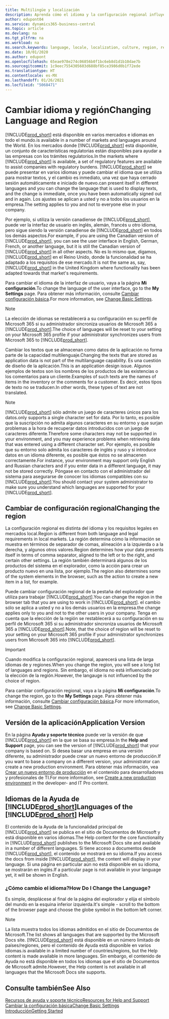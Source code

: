```yaml
---
title: Multilingüe y localización
description: Aprenda cómo el idioma y la configuración regional influyen en la experiencia de Business Central. Cambie el idioma de la interfaz de usuario en la página Mi configuración.
author: edupont04
ms.service: dynamics365-business-central
ms.topic: article
ms.devlang: na
ms.tgt_pltfrm: na
ms.workload: na
ms.search.keywords: language, locale, localization, culture, region, regional settings
ms.date: 10/01/2020
ms.author: edupont
ms.openlocfilehash: 65eae978e274c06856b0f1bc6eb8d1d1b10dae7b
ms.sourcegitcommit: 1c9eec7554305603d688bf85ce3986d0b1f72ede
ms.translationtype: HT
ms.contentlocale: es-MX
ms.lasthandoff: 01/26/2021
ms.locfileid: "5068471"
---
```

# <a name="changing-language-and-region"></a><span data-ttu-id="3e495-104">Cambiar idioma y región</span><span class="sxs-lookup"><span data-stu-id="3e495-104">Changing Language and Region</span></span>

[!INCLUDE[prod_short](includes/prod_short.md)] <span data-ttu-id="3e495-105">está disponible en varios mercados e idiomas en todo el mundo.</span><span class="sxs-lookup"><span data-stu-id="3e495-105">is available in a number of markets and languages around the World.</span></span> <span data-ttu-id="3e495-106">En los mercados donde [!INCLUDE[prod_short](includes/prod_short.md)] está disponible, un conjunto de características regulatorias están disponibles para ayudar a las empresas con los trámites regulatorios.</span><span class="sxs-lookup"><span data-stu-id="3e495-106">In the markets where [!INCLUDE[prod_short](includes/prod_short.md)] is available, a set of regulatory features are available to assist companies with regulatory burdens.</span></span> [!INCLUDE[prod_short](includes/prod_short.md)] <span data-ttu-id="3e495-107">se puede presentar en varios idiomas y puede cambiar el idioma que se utiliza para mostrar textos, y el cambio es inmediato, una vez que haya cerrado sesión automáticamente e iniciado de nuevo.</span><span class="sxs-lookup"><span data-stu-id="3e495-107">can present itself in different languages and you can change the language that is used to display texts, and the change is immediate, once you have been automatically signed out and in again.</span></span> <span data-ttu-id="3e495-108">Los ajustes se aplican a usted y no a todos los usuarios en la empresa.</span><span class="sxs-lookup"><span data-stu-id="3e495-108">The setting applies to you and not to everyone else in your company.</span></span>  

<span data-ttu-id="3e495-109">Por ejemplo, si utiliza la versión canadiense de [!INCLUDE[prod_short](includes/prod_short.md)], puede ver la interfaz de usuario en inglés, alemán, francés u otro idioma, pero sigue siendo la versión canadiense de [!INCLUDE[prod_short](includes/prod_short.md)] en todos los demás aspectos.</span><span class="sxs-lookup"><span data-stu-id="3e495-109">For example, if you are using the Canadian version of [!INCLUDE[prod_short](includes/prod_short.md)], you can see the user interface in English, German, French, or another language, but it is still the Canadian version of [!INCLUDE[prod_short](includes/prod_short.md)] in all other aspects.</span></span> <span data-ttu-id="3e495-110">No es lo mismo que, digamos, [!INCLUDE[prod_short](includes/prod_short.md)] en el Reino Unido, donde la funcionalidad se ha adaptado a los requisitos de ese mercado.</span><span class="sxs-lookup"><span data-stu-id="3e495-110">It is not the same as, say, [!INCLUDE[prod_short](includes/prod_short.md)] in the United Kingdom where functionality has been adapted towards that market's requirements.</span></span>  

<span data-ttu-id="3e495-111">Para cambiar el idioma de la interfaz de usuario, vaya a la página **Mi configuración**.</span><span class="sxs-lookup"><span data-stu-id="3e495-111">To change the language of the user interface, go to the **My Settings** page.</span></span> <span data-ttu-id="3e495-112">Para obtener más información, consulte [Cambiar configuración básica](ui-change-basic-settings.md#language).</span><span class="sxs-lookup"><span data-stu-id="3e495-112">For more information, see [Change Basic Settings](ui-change-basic-settings.md#language).</span></span> 

> [!NOTE]  
> <span data-ttu-id="3e495-113">La elección de idiomas se restablecerá a su configuración en su perfil de Microsoft 365 si su administrador sincroniza usuarios de Microsoft 365 a [!INCLUDE[prod_short](includes/prod_short.md)].</span><span class="sxs-lookup"><span data-stu-id="3e495-113">The choice of languages will be reset to your setting on your Microsoft 365 profile if your administrator synchronizes users from Microsoft 365 to [!INCLUDE[prod_short](includes/prod_short.md)].</span></span>

<span data-ttu-id="3e495-114">Cambiar los textos que se almacenan como datos de la aplicación no forma parte de la capacidad multilenguaje.</span><span class="sxs-lookup"><span data-stu-id="3e495-114">Changing the texts that are stored as application data is not part of the multilanguage capability.</span></span> <span data-ttu-id="3e495-115">Es una cuestión de diseño de la aplicación.</span><span class="sxs-lookup"><span data-stu-id="3e495-115">This is an application design issue.</span></span> <span data-ttu-id="3e495-116">Algunos ejemplos de textos son los nombres de los productos de las existencias o los comentarios para un cliente.</span><span class="sxs-lookup"><span data-stu-id="3e495-116">Examples of such texts are the names of items in the inventory or the comments for a customer.</span></span> <span data-ttu-id="3e495-117">Es decir, estos tipos de texto no se traducen.</span><span class="sxs-lookup"><span data-stu-id="3e495-117">In other words, these types of text are not translated.</span></span>  

> [!NOTE]  
> [!INCLUDE[prod_short](includes/prod_short.md)] <span data-ttu-id="3e495-118">sólo admite un juego de caracteres únicos para los datos.</span><span class="sxs-lookup"><span data-stu-id="3e495-118">only supports a single character set for data.</span></span> <span data-ttu-id="3e495-119">Por lo tanto, es posible que la suscripción no admita algunos caracteres en su entorno y que surjan problemas a la hora de recuperar datos introducidos con un juego de caracteres diferente.</span><span class="sxs-lookup"><span data-stu-id="3e495-119">Therefore some characters may not be supported in your environment, and you may experience problems when retrieving data that was entered using a different character set.</span></span> <span data-ttu-id="3e495-120">Por ejemplo, es posible que su entorno solo admita los caracteres de inglés y ruso y si introduce datos en un idioma diferente, es posible que éstos no se almacenen correctamente.</span><span class="sxs-lookup"><span data-stu-id="3e495-120">For instance, your environment may support only English and Russian characters and if you enter data in a different language, it may not be stored correctly.</span></span> <span data-ttu-id="3e495-121">Póngase en contacto con el administrador del sistema para asegurarse de conocer los idiomas compatibles con su [!INCLUDE[prod_short](includes/prod_short.md)].</span><span class="sxs-lookup"><span data-stu-id="3e495-121">You should contact your system administrator to make sure you understand which languages are supported for your [!INCLUDE[prod_short](includes/prod_short.md)].</span></span>  

## <a name="changing-the-region"></a><span data-ttu-id="3e495-122">Cambiar de configuración regional</span><span class="sxs-lookup"><span data-stu-id="3e495-122">Changing the region</span></span>
<span data-ttu-id="3e495-123">La configuración regional es distinta del idioma y los requisitos legales en mercados local.</span><span class="sxs-lookup"><span data-stu-id="3e495-123">Region is different from both language and legal requirements in local markets.</span></span> <span data-ttu-id="3e495-124">La región determina cómo la información se muestra en términos de separador de comas, alineación a la izquierda o a la derecha, y algunos otros valores.</span><span class="sxs-lookup"><span data-stu-id="3e495-124">Region determines how your data presents itself in terms of comma separator, aligned to the left or to the right, and certain other settings.</span></span> <span data-ttu-id="3e495-125">La región también determinará algunos de los productos del sistema en el explorador, como la acción para crear un producto nuevo en una lista, por ejemplo.</span><span class="sxs-lookup"><span data-stu-id="3e495-125">The region also determines some of the system elements in the browser, such as the action to create a new item in a list, for example.</span></span>  

<span data-ttu-id="3e495-126">Puede cambiar configuración regional de la pestaña del explorador que utiliza para trabajar [!INCLUDE[prod_short](includes/prod_short.md)].</span><span class="sxs-lookup"><span data-stu-id="3e495-126">You can change the region in the browser tab that you are using to work in [!INCLUDE[prod_short](includes/prod_short.md)].</span></span> <span data-ttu-id="3e495-127">el cambio sólo se aplica a usted y no a los demás usuarios en la empresa.</span><span class="sxs-lookup"><span data-stu-id="3e495-127">the change applies only to you and not to the other users in your company.</span></span>  <span data-ttu-id="3e495-128">Tenga en cuenta que la elección de la región se restablecerá a su configuración en su perfil de Microsoft 365 si su administrador sincroniza usuarios de Microsoft 365 a [!INCLUDE[prod_short](includes/prod_short.md)].</span><span class="sxs-lookup"><span data-stu-id="3e495-128">Note, that the choice of region will be reset to your setting on your Microsoft 365 profile if your administrator synchronizes users from Microsoft 365 into [!INCLUDE[prod_short](includes/prod_short.md)].</span></span>

> [!IMPORTANT]  
>  <span data-ttu-id="3e495-129">Cuando modifica la configuración regional, aparecerá una lista de larga idiomas de y regiones.</span><span class="sxs-lookup"><span data-stu-id="3e495-129">When you change the region, you will see a long list of languages and regions.</span></span> <span data-ttu-id="3e495-130">Sin embargo, el idioma no está influenciado por la elección de la región.</span><span class="sxs-lookup"><span data-stu-id="3e495-130">However, the langauge is not influenced by the choice of region.</span></span>  

<span data-ttu-id="3e495-131">Para cambiar configuración regional, vaya a la página **Mi configuración**.</span><span class="sxs-lookup"><span data-stu-id="3e495-131">To change the region, go to the **My Settings** page.</span></span> <span data-ttu-id="3e495-132">Para obtener más información, consulte [Cambiar configuración básica](ui-change-basic-settings.md).</span><span class="sxs-lookup"><span data-stu-id="3e495-132">For more information, see [Change Basic Settings](ui-change-basic-settings.md).</span></span>  

## <a name="application-version"></a><span data-ttu-id="3e495-133">Versión de la aplicación</span><span class="sxs-lookup"><span data-stu-id="3e495-133">Application Version</span></span>

<span data-ttu-id="3e495-134">En la página **Ayuda y soporte técnico** puede ver la versión de que [!INCLUDE[prod_short](includes/prod_short.md)] en la que se basa su empresa.</span><span class="sxs-lookup"><span data-stu-id="3e495-134">In the **Help and Support** page, you can see the version of [!INCLUDE[prod_short](includes/prod_short.md)] that your company is based on.</span></span> <span data-ttu-id="3e495-135">Si desea basar una empresa en una versión diferente, su administrador puede crear un nuevo entorno de producción.</span><span class="sxs-lookup"><span data-stu-id="3e495-135">If you want to base a company on a different version, your administrator can create a new production environment.</span></span> <span data-ttu-id="3e495-136">Para obtener más información, vea [Crear un nuevo entorno de producción](/dynamics365/business-central/dev-itpro/administration/tenant-admin-center-environments#create-a-new-production-environment) en el contenido para desarrolladores y profesionales de TI.</span><span class="sxs-lookup"><span data-stu-id="3e495-136">For more information, see [Create a new production environment](/dynamics365/business-central/dev-itpro/administration/tenant-admin-center-environments#create-a-new-production-environment) in the developer- and IT Pro content.</span></span>  

## <a name="languages-of-the-prod_short-help"></a><span data-ttu-id="3e495-137">Idiomas de la Ayuda de [!INCLUDE[prod_short](includes/prod_short.md)]</span><span class="sxs-lookup"><span data-stu-id="3e495-137">Languages of the [!INCLUDE[prod_short](includes/prod_short.md)] Help</span></span>
<span data-ttu-id="3e495-138">El contenido de la Ayuda de la funcionalidad principal de [!INCLUDE[prod_short](includes/prod_short.md)] se publica en el sitio de Documentos de Microsoft y está disponible en varios idiomas.</span><span class="sxs-lookup"><span data-stu-id="3e495-138">The Help content for the core functionality in [!INCLUDE[prod_short](includes/prod_short.md)] publishes to the Microsoft Docs site and available in a number of different languages.</span></span> <span data-ttu-id="3e495-139">Si tiene acceso a documentos desde [!INCLUDE[prod_short](includes/prod_short.md)], el contenido se mostrará en su idioma.</span><span class="sxs-lookup"><span data-stu-id="3e495-139">If you access the docs from inside [!INCLUDE[prod_short](includes/prod_short.md)], the content will display in your language.</span></span> <span data-ttu-id="3e495-140">Si una página en particular aún no está disponible en su idioma, se mostrarán en inglés.</span><span class="sxs-lookup"><span data-stu-id="3e495-140">If a particular page is not available in your language yet, it will be shown in English.</span></span>

### <a name="how-do-i-change-the-language"></a><span data-ttu-id="3e495-141">¿Cómo cambio el idioma?</span><span class="sxs-lookup"><span data-stu-id="3e495-141">How Do I Change the Language?</span></span>
<span data-ttu-id="3e495-142">Es simple, desplácese al final de la página del explorador y elija el símbolo del mundo en la esquina inferior izquierda.</span><span class="sxs-lookup"><span data-stu-id="3e495-142">It's simple - scroll to the bottom of the browser page and choose the globe symbol in the bottom left corner.</span></span>

> [!NOTE]  
> <span data-ttu-id="3e495-143">La lista muestra todos los idiomas admitidos en el sitio de Documentos de Microsoft.</span><span class="sxs-lookup"><span data-stu-id="3e495-143">The list shows all languages that are supported by the Microsoft Docs site.</span></span> [!INCLUDE[prod_short](includes/prod_short.md)] <span data-ttu-id="3e495-144">está disponible en un número limitado de países/regiones, pero el contenido de Ayuda está disponible en varios idiomas.</span><span class="sxs-lookup"><span data-stu-id="3e495-144">is available in a limited number of countries/regions, but the Help content is made available in more languages.</span></span> <span data-ttu-id="3e495-145">Sin embargo, el contenido de Ayuda no está disponible en todos los idiomas que el sitio de Documentos de Microsoft admite.</span><span class="sxs-lookup"><span data-stu-id="3e495-145">However, the Help content is not available in all languages that the Microsoft Docs site supports.</span></span>

## <a name="see-also"></a><span data-ttu-id="3e495-146">Consulte también</span><span class="sxs-lookup"><span data-stu-id="3e495-146">See Also</span></span>

[<span data-ttu-id="3e495-147">Recursos de ayuda y soporte técnico</span><span class="sxs-lookup"><span data-stu-id="3e495-147">Resources for Help and Support</span></span>](product-help-and-support.md)  
[<span data-ttu-id="3e495-148">Cambiar la configuración básica</span><span class="sxs-lookup"><span data-stu-id="3e495-148">Change Basic Settings</span></span>](ui-change-basic-settings.md)  
[<span data-ttu-id="3e495-149">Introducción</span><span class="sxs-lookup"><span data-stu-id="3e495-149">Getting Started</span></span>](product-get-started.md)  
